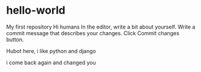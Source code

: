 # hello-world



My first repository
Hi humans
In the editor, write a bit about yourself.
Write a commit message that describes your changes.
Click Commit changes button.

Hubot here, i like python and django

i come back again and changed you
